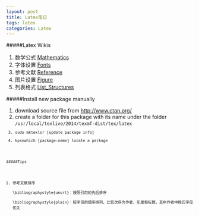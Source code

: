 ```yaml
---
layout: post
title: Latex笔记
tags: latex
categories: Latex
---
```

#####Latex Wikis
1. 数学公式 [Mathematics](http://en.wikibooks.org/wiki/LaTeX/Mathematics)
2. 字体设置 [Fonts](http://en.wikibooks.org/wiki/LaTeX/Fonts)
3. 参考文献 [Reference](http://en.wikibooks.org/wiki/LaTeX/Bibliography_Management)
4. 图片设置 [Figure](http://en.wikibooks.org/wiki/LaTeX/Floats,_Figures_and_Captions)
5. 列表格式 [List_Structures](http://en.wikibooks.org/wiki/LaTeX/List_Structures)

#####Install new package manually
1. download source file from <http://www.ctan.org/>
2. create a folder for this package with its name under the folder <code>/usr/local/texlive/2014/texmf-dist/tex/latex<code>
3. sudo mktexlsr [update package info]
4. kpsewhich [package-name]  locate a package

#####Tips
1. 参考文献排序  
\bibliographystyle{unsrt}：按照引用的先后排序  
\bibliographystyle{plain}：按字母的顺序排列，比较次序为作者、年度和标题，其中作者中姓氏字母优先